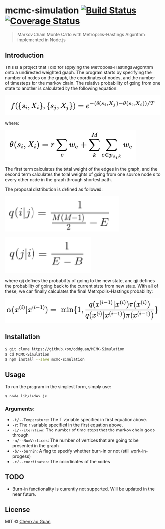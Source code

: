 # mcmc-simulation [![Build Status](https://travis-ci.org/oddguan/MCMC-Simulation.svg?branch=master)](https://travis-ci.org/oddguan/MCMC-Simulation)[![Coverage Status](https://coveralls.io/repos/github/oddguan/MCMC-Simulation/badge.svg?branch=master)](https://coveralls.io/github/oddguan/MCMC-Simulation?branch=master)
> Markov Chain Monte Carlo with Metropolis-Hastings Algorithm implemented in Node.js

## Introduction

This is a project that I did for applying the Metropolis-Hastings Algorithm onto a undirected weighted graph. The program starts by specifying the number of nodes on the graph, the coordinates of nodes, and the number of timesteps for the markov chain.
The relative probability of going from one state to another is calculated by the following equation: 

![alt text](images/energy_function.png "energy function")

where:

![alt text](images/theta.png "energy function")

The first term calculates the total weight of the edges in the graph, and the second term calculates the total weights of going from one source node s to every other node in the graph through shortest path.

The proposal distribution is defined as followed:

![alt text](images/qij.png "qij")

![alt text](images/qji.png "qji")

where qij defines the probability of going to the new state, and qji defines the probability of going back to the current state from new state. With all of these, we can finally calculates the final Metropolis-Hastings probability:

![alt text](images/transitional_probability.png "energy function")


## Installation

```sh
$ git clone https://github.com/oddguan/MCMC-Simulation
$ cd MCMC-Simulation
$ npm install --save mcmc-simulation
```

## Usage

To run the program in the simplest form, simply use:
```sh
$ node lib/index.js
```

### Arguments:

* `-t/--Temperature`: The T variable specified in first equation above.
* `-r`: The r variable specified in the first equation above.
* `-i/--iteration`: The number of time steps that the markov chain goes through
* `-n/--NumVertices`: The number of vertices that are going to be presented in the graph
* `-b/--burnin`: A flag to specify whether burn-in or not (still work-in-progess)
* `-c/--coordinates`: The coordinates of the nodes

## TODO

* Burn-in functionality is currently not supported. Will be updated in the near future.


## License

MIT © [Chenxiao Guan]()
